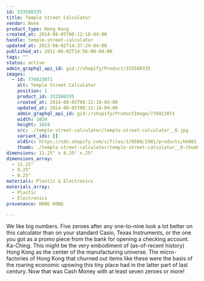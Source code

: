 ```yaml
---
id: 333580335
title: Temple Street Calculator
vendor: None
product_type: Hong Kong
created_at: 2014-08-05T00:12:16-04:00
handle: temple-street-calculator
updated_at: 2023-08-02T14:37:29-04:00
published_at: 2011-06-02T14:56:00-04:00
tags: ""
status: active
admin_graphql_api_id: gid://shopify/Product/333580335
images:
  - id: 776923071
    alt: Temple Street Calculator
    position: 1
    product_id: 333580335
    created_at: 2014-08-05T00:12:18-04:00
    updated_at: 2014-08-05T00:12:18-04:00
    admin_graphql_api_id: gid://shopify/ProductImage/776923071
    width: 1024
    height: 1024
    src: ./temple-street-calculator/temple-street-calculator__0.jpg
    variant_ids: []
    oldSrc: https://cdn.shopify.com/s/files/1/0589/2901/products/hk001.jpeg?v=1407211938
    thumb: ./temple-street-calculator/temple-street-calculator__0-thumb.jpg
dimensions: 11.25" x 8.25" x.25"
dimensions_array:
  - 11.25"
  - 8.25"
  - 0.25"
materials: Plastic & Electronics
materials_array:
  - Plastic
  - Electronics
provenance: HONG KONG

---
```


We like big numbers. Five zeroes after any one-to-nine look a lot better on this calculator than on your standard Casio, Texas Instruments, or the one you got as a promo piece from the bank for opening a checking account. Ka-Ching. This might be the very embodiment of (as-of-recent history) Hong Kong as the center of the manufacturing universe. The micro-factories of Hong Kong that churned out items like these were the basis of the roaring economic upswing this tiny place had in the latter part of last century. Now that was Cash Money with at least seven zeroes or more!